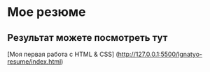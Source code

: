 # Мое резюме

## Результат можете посмотреть тут

[Моя первая работа с HTML & CSS] (http://127.0.0.1:5500/Ignatyo-resume/index.html)
